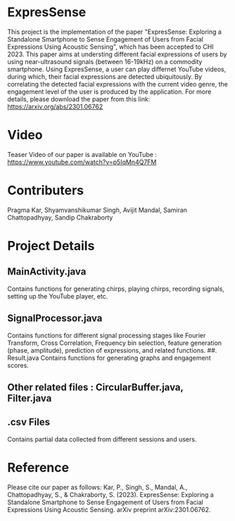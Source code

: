 # ExpresSense
This project is the implementation of the paper "ExpresSense: Exploring a Standalone Smartphone to Sense Engagement of Users from Facial Expressions Using Acoustic Sensing", which has been accepted to CHI 2023.
This paper aims at understing different facial expressions of users by using near-ultrasound signals (between 16-19kHz) on a commodity smartphone. Using ExpresSense, a user can play differnet YouTube videos, during which, their facial expressions are detected ubiquitously. 
By correlating the detected facial expressions with the current video genre, the engagement level of the user is produced by the application. 
For more details, please download the paper from this link: https://arxiv.org/abs/2301.06762

# Video
Teaser Video of our paper is available on YouTube : https://www.youtube.com/watch?v=p5IqMn4Q7FM

# Contributers
Pragma Kar, Shyamvanshikumar Singh, Avijit Mandal, Samiran Chattopadhyay, Sandip Chakraborty

# Project Details
## MainActivity.java 
Contains functions for generating chirps, playing chirps, recording signals, setting up the YouTube player, etc.
## SignalProcessor.java
Contains functions for different signal processing stages like Fourier Transform, Cross Correlation, Frequency bin selection, feature generation (phase, amplitude), prediction of expressions,  and related functions.
##. Result.java
Contains functions for generating graphs and engagement scores.
## Other related files : CircularBuffer.java, Filter.java
## .csv Files
Contains partial data collected from different sessions and users. 

# Reference
Please cite our paper as follows:
Kar, P., Singh, S., Mandal, A., Chattopadhyay, S., & Chakraborty, S. (2023). ExpresSense: Exploring a Standalone Smartphone to Sense Engagement of Users from Facial Expressions Using Acoustic Sensing. arXiv preprint arXiv:2301.06762.



